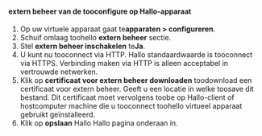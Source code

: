 
#### <a name="tooconfigure-remote-management-on-hello-device"></a>extern beheer van de tooconfigure op Hallo-apparaat
1. Op uw virtuele apparaat gaat te**apparaten > configureren**.
2. Schuif omlaag toohello **extern beheer** sectie.
3. Stel **extern beheer inschakelen** te**Ja**.
4. U kunt nu tooconnect via HTTP. Hallo standaardwaarde is tooconnect via HTTPS. Verbinding maken via HTTP is alleen acceptabel in vertrouwde netwerken.
5. Klik op **certificaat voor extern beheer downloaden** toodownload een certificaat voor extern beheer. Geeft u een locatie in welke toosave dit bestand. Dit certificaat moet vervolgens toobe op Hallo-client of hostcomputer machine die u tooconnect toohello virtueel apparaat gebruikt geïnstalleerd.
6. Klik op **opslaan** Hallo Hallo pagina onderaan in.

